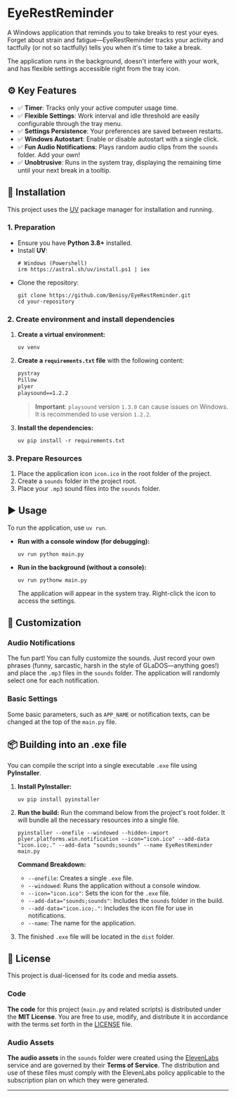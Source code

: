 # EyeRestReminder

A Windows application that reminds you to take breaks to rest your eyes. Forget about strain and fatigue—EyeRestReminder tracks your activity and tactfully (or not so tactfully) tells you when it's time to take a break.

The application runs in the background, doesn't interfere with your work, and has flexible settings accessible right from the tray icon.

## ⚙️ Key Features

*   ✅ **Timer**: Tracks only your active computer usage time.
*   ✅ **Flexible Settings**: Work interval and idle threshold are easily configurable through the tray menu.
*   ✅ **Settings Persistence**: Your preferences are saved between restarts.
*   ✅ **Windows Autostart**: Enable or disable autostart with a single click.
*   ✅ **Fun Audio Notifications**: Plays random audio clips from the `sounds` folder. Add your own!
*   ✅ **Unobtrusive**: Runs in the system tray, displaying the remaining time until your next break in a tooltip.

## 🚀 Installation

This project uses the [UV](https://github.com/astral-sh/uv) package manager for installation and running.

### 1. Preparation

*   Ensure you have **Python 3.8+** installed.
*   Install **UV**:
    ```shell
    # Windows (Powershell)
    irm https://astral.sh/uv/install.ps1 | iex
    ```
*   Clone the repository:
    ```shell
    git clone https://github.com/Benisy/EyeRestReminder.git
    cd your-repository
    ```

### 2. Create environment and install dependencies

1.  **Create a virtual environment:**
    ```shell
    uv venv
    ```

2.  **Create a `requirements.txt` file** with the following content:
    ```txt
    pystray
    Pillow
    plyer
    playsound==1.2.2
    ```
    > **Important**: `playsound` version `1.3.0` can cause issues on Windows. It is recommended to use version `1.2.2`.

3.  **Install the dependencies:**
    ```shell
    uv pip install -r requirements.txt
    ```

### 3. Prepare Resources

1.  Place the application icon `icon.ico` in the root folder of the project.
2.  Create a `sounds` folder in the project root.
3.  Place your `.mp3` sound files into the `sounds` folder.

## ▶️ Usage

To run the application, use `uv run`.

*   **Run with a console window (for debugging):**
    ```shell
    uv run python main.py
    ```
*   **Run in the background (without a console):**
    ```shell
    uv run pythonw main.py
    ```
    The application will appear in the system tray. Right-click the icon to access the settings.

## 🔧 Customization

### Audio Notifications

The fun part! You can fully customize the sounds.
Just record your own phrases (funny, sarcastic, harsh in the style of GLaDOS—anything goes!) and place the `.mp3` files in the `sounds` folder. The application will randomly select one for each notification.

### Basic Settings

Some basic parameters, such as `APP_NAME` or notification texts, can be changed at the top of the `main.py` file.

## 📦 Building into an .exe file

You can compile the script into a single executable `.exe` file using **PyInstaller**.

1.  **Install PyInstaller:**
    ```shell
    uv pip install pyinstaller
    ```

2.  **Run the build:**
    Run the command below from the project's root folder. It will bundle all the necessary resources into a single file.

    ```shell
    pyinstaller --onefile --windowed --hidden-import plyer.platforms.win.notification --icon="icon.ico" --add-data "icon.ico;." --add-data "sounds;sounds" --name EyeRestReminder main.py
    ```
    **Command Breakdown:**
    *   `--onefile`: Creates a single `.exe` file.
    *   `--windowed`: Runs the application without a console window.
    *   `--icon="icon.ico"`: Sets the icon for the `.exe` file.
    *   `--add-data="sounds;sounds"`: Includes the `sounds` folder in the build.
    *   `--add-data="icon.ico;."`: Includes the icon file for use in notifications.
    *   `--name`: The name for the application.

3.  The finished `.exe` file will be located in the `dist` folder.


## 📄 License

This project is dual-licensed for its code and media assets.

### Code

**The code** for this project (`main.py` and related scripts) is distributed under the **MIT License**. You are free to use, modify, and distribute it in accordance with the terms set forth in the [LICENSE](LICENSE) file.

### Audio Assets

**The audio assets** in the `sounds` folder were created using the [ElevenLabs](https://elevenlabs.io/) service and are governed by their **Terms of Service**. The distribution and use of these files must comply with the ElevenLabs policy applicable to the subscription plan on which they were generated.

---
